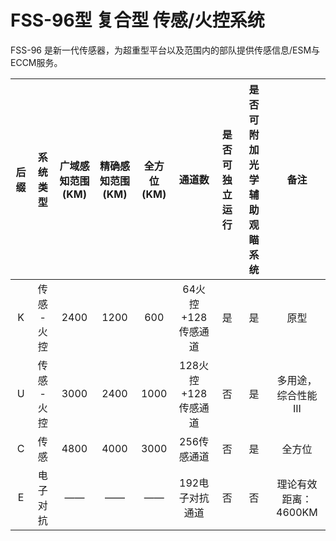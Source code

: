 # FSS-96型 复合型 传感/火控系统

FSS-96 是新一代传感器，为超重型平台以及范围内的部队提供传感信息/ESM与ECCM服务。


| 后缀 |  系统类型   | 广域感知范围(KM) | 精确感知范围(KM) | 全方位(KM) |       通道数        | 是否可独立运行 | 是否可附加光学辅助观瞄系统 |         备注         |
| :--: | :---------: | :--------------: | :--------------: | :--------: | :-----------------: | :------------: | :------------------------: | :------------------: |
|  K   | 传感 - 火控 |       2400       |       1200       |    600     | 64火控+128传感通道  |       是       |             是             |         原型         |
|  U   | 传感 - 火控 |       3000       |       2400       |    1000    | 128火控+128传感通道 |       否       |             是             | 多用途，综合性能 III |
|  C   |    传感     |       4800       |       4000       |    3000    |     256传感通道     |       否       |             是             |        全方位        |
|  E   |  电子对抗   |        ——        |        ——        |     ——     |   192电子对抗通道   |       否       |             否             | 理论有效距离：4600KM |
